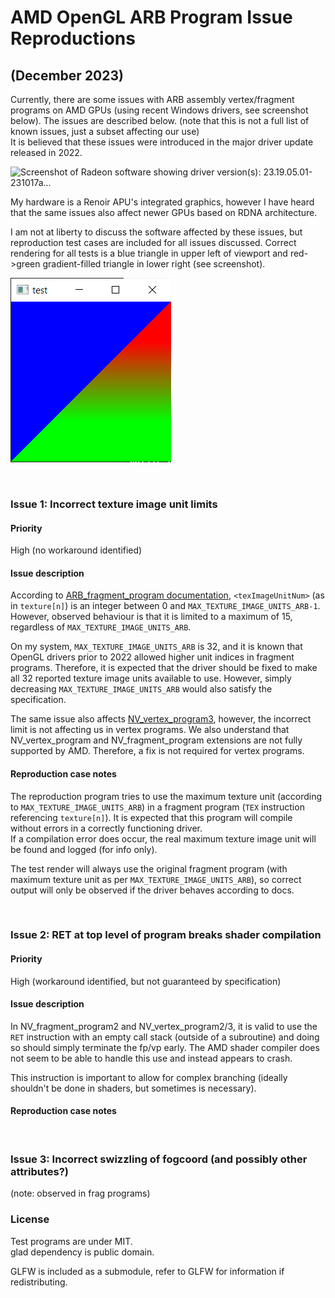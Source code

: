 # AMD OpenGL ARB Program Issue Reproductions
## (December 2023)

Currently, there are some issues with ARB assembly vertex/fragment programs on AMD GPUs (using recent Windows drivers,
see screenshot below). The issues are described below. (note that this is not a full list of known issues, just a subset
affecting our use)  
It is believed that these issues were introduced in the major driver update released in 2022.

![Screenshot of Radeon software showing driver version(s): 23.19.05.01-231017a...](/img/tst_drv_ver.png)

My hardware is a Renoir APU's integrated graphics, however I have heard that the same issues also affect newer GPUs
based on RDNA architecture.

I am not at liberty to discuss the software affected by these issues, but reproduction test cases are included for all
issues discussed.
Correct rendering for all tests is a blue triangle in upper left of viewport and red->green gradient-filled triangle in
lower right (see screenshot).

![Screenshot of correct rendering](/img/good_render.png)

<br>

### Issue 1: Incorrect texture image unit limits

#### Priority
High (no workaround identified)

#### Issue description
According to [ARB_fragment_program documentation](https://registry.khronos.org/OpenGL/extensions/ARB/ARB_fragment_program.txt),
`<texImageUnitNum>` (as in `texture[n]`) is an integer between 0 and `MAX_TEXTURE_IMAGE_UNITS_ARB-1`.
However, observed behaviour is that it is limited to a maximum of 15, regardless of `MAX_TEXTURE_IMAGE_UNITS_ARB`.

On my system, `MAX_TEXTURE_IMAGE_UNITS_ARB` is 32, and it is known that OpenGL drivers prior to 2022 allowed higher unit
indices in fragment programs. Therefore, it is expected that the driver should be fixed to make all 32 reported texture
image units available to use. However, simply decreasing `MAX_TEXTURE_IMAGE_UNITS_ARB` would also satisfy the
specification.

The same issue also affects [NV_vertex_program3](https://registry.khronos.org/OpenGL/extensions/NV/NV_vertex_program3.txt),
however, the incorrect limit is not affecting us in vertex programs. We also understand that NV_vertex_program and
NV_fragment_program extensions are not fully supported by AMD. Therefore, a fix is not required for vertex programs.

#### Reproduction case notes
The reproduction program tries to use the maximum texture unit (according to `MAX_TEXTURE_IMAGE_UNITS_ARB`) in a
fragment program (`TEX` instruction referencing `texture[n]`). It is expected that this program will compile without
errors in a correctly functioning driver.  
If a compilation error does occur, the real maximum texture image unit will be found and logged (for info only).

The test render will always use the original fragment program (with maximum texture unit as per
`MAX_TEXTURE_IMAGE_UNITS_ARB`), so correct output will only be observed if the driver behaves according to docs.

<br>

### Issue 2: RET at top level of program breaks shader compilation

#### Priority
High (workaround identified, but not guaranteed by specification)

#### Issue description
In NV_fragment_program2 and NV_vertex_program2/3, it is valid to use the `RET` instruction with an empty call stack
(outside of a subroutine) and doing so should simply terminate the fp/vp early. The AMD shader compiler does not seem
to be able to handle this use and instead appears to crash.

This instruction is important to allow for complex branching (ideally shouldn't be done in shaders, but sometimes is
necessary).

#### Reproduction case notes
<TODO>

<br>

### Issue 3: Incorrect swizzling of fogcoord (and possibly other attributes?)

<TODO>
(note: observed in frag programs)

<br>

### License

Test programs are under MIT.  
glad dependency is public domain.

GLFW is included as a submodule, refer to GLFW for information if redistributing.
